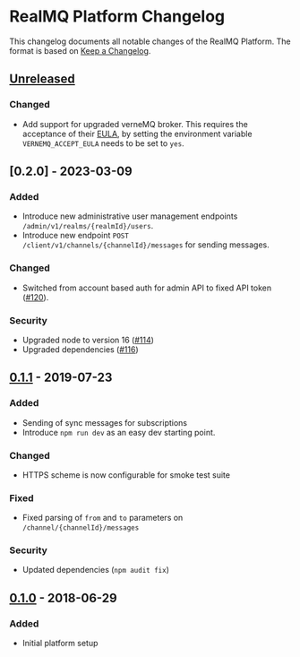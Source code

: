 # RealMQ Platform Changelog

This changelog documents all notable changes of the RealMQ Platform.
The format is based on [Keep a Changelog](http://keepachangelog.com/en/1.0.0/).

## [Unreleased]

### Changed
- Add support for upgraded verneMQ broker. This requires the acceptance of their [EULA](https://vernemq.com/end-user-license-agreement/),
  by setting the environment variable `VERNEMQ_ACCEPT_EULA` needs to be set to `yes`.

## [0.2.0] - 2023-03-09

### Added
- Introduce new administrative user management endpoints `/admin/v1/realms/{realmId}/users`.
- Introduce new endpoint `POST /client/v1/channels/{channelId}/messages` for sending messages.

### Changed
- Switched from account based auth for admin API to fixed API token ([#120]).

### Security
- Upgraded node to version 16 ([#114])
- Upgraded dependencies ([#116])

[#116]: https://github.com/realmq/realmq-platform/issues/116
[#114]: https://github.com/realmq/realmq-platform/issues/114
[#120]: https://github.com/realmq/realmq-platform/issues/120

## [0.1.1] - 2019-07-23
### Added
- Sending of sync messages for subscriptions
- Introduce `npm run dev` as an easy dev starting point.

### Changed
- HTTPS scheme is now configurable for smoke test suite

### Fixed
- Fixed parsing of `from` and `to` parameters on `/channel/{channelId}/messages`

### Security
- Updated dependencies (`npm audit fix`)

## [0.1.0] - 2018-06-29
### Added
- Initial platform setup

[Unreleased]: https://github.com/realmq/realmq-platform/compare/0.1.0...HEAD
[0.1.1]: https://github.com/realmq/realmq-platform/compare/0.1.0...0.1.1
[0.1.0]: https://github.com/realmq/realmq-platform/compare/42b6ca06f5cf4b1266d5f42896cf490ee30397cf...0.1.0
